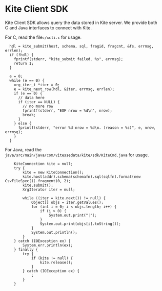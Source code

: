 # Kite Client SDK

Kite Client SDK allows query the data stored in Kite server.  We provide both C and Java interfaces to connect with Kite.

For C, read the file`c/xcli.c` for usage.

```
  hdl = kite_submit(host, schema, sql, fragid, fragcnt, &fs, errmsg, errlen);
  if (!hdl) {
    fprintf(stderr, "kite_submit failed. %s", errmsg);
    return 1;
  }

  e = 0;
  while (e == 0) {
    xrg_iter_t *iter = 0;
    e = kite_next_row(hdl, &iter, errmsg, errlen);
    if (e == 0) {
      // data here
      if (iter == NULL) {
        // no more row
        fprintf(stderr, "EOF nrow = %d\n", nrow);
        break;
      }
    } else {
      fprintf(stderr, "error %d nrow = %d\n. (reason = %s)", e, nrow, errmsg);
    }
  }
```

For Java, read the `java/src/main/java/com/vitessedata/kite/sdk/KiteCmd.java` for usage.

```
    KiteConnection kite = null;
    try {
        kite = new KiteConnection();
        kite.host(addr).schema(schemafn).sql(sqlfn).format(new CsvFileSpec()).fragment(0, 2);
        kite.submit();
        XrgIterator iter = null;

        while ((iter = kite.next()) != null) {
            Object[] objs = iter.getValues();
            for (int i = 0; i < objs.length; i++) {
                if (i > 0) {
                    System.out.print("|");
                }
                System.out.print(objs[i].toString());
            }
            System.out.println();
        }
    } catch (IOException ex) {
        System.err.println(ex);
    } finally {
        try {
            if (kite != null) {
                kite.release();
            }
        } catch (IOException ex) {
            ;
        }
    }
```





